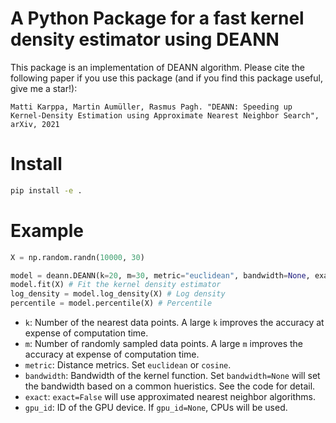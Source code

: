 # A Python Package for a fast kernel density estimator using DEANN

This package is an implementation of DEANN algorithm. Please cite the following paper if you use this package (and if you find this package useful, give me a star!):

```
Matti Karppa, Martin Aumüller, Rasmus Pagh. "DEANN: Speeding up Kernel-Density Estimation using Approximate Nearest Neighbor Search", arXiv, 2021
```

# Install

```bash
pip install -e .
```

# Example

```python
X = np.random.randn(10000, 30)

model = deann.DEANN(k=20, m=30, metric="euclidean", bandwidth=None, exact=True, gpu_id=None)
model.fit(X) # Fit the kernel density estimator
log_density = model.log_density(X) # Log density
percentile = model.percentile(X) # Percentile
```
- `k`: Number of the nearest data points. A large `k` improves the accuracy at expense of computation time.
- `m`: Number of randomly sampled data points. A large `m` improves the accuracy at expense of computation time.
- `metric`: Distance metrics. Set `euclidean` or `cosine`.
- `bandwidth`: Bandwidth of the kernel function. Set `bandwidth=None` will set the bandwidth based on a common hueristics. See the code for detail.
- `exact`: `exact=False` will use approximated nearest neighbor algorithms.
- `gpu_id`: ID of the GPU device. If `gpu_id=None`, CPUs will be used.





